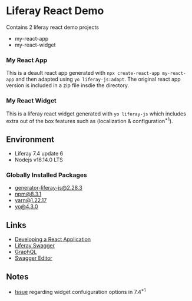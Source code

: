 # Liferay React Demo

Contains 2 liferay react demo projects

- my-react-app
- my-react-widget

### My React App

This is a deault react app generated with `npx create-react-app my-react-app` and then adapted using `yo liferay-js:adapt`. The original react app version is included in a zip file insdie the directory.

### My React Widget

This is a liferay react widget generated with `yo liferay-js` which includes extra out of the box features such as (localization & configuration<sup>*1</sup>).

## Environment

- Liferay 7.4 update 6
- Nodejs v16.14.0 LTS

### Globally Installed Packages

- generator-liferay-js@2.28.3
- npm@8.3.1
- yarn@1.22.17
- yo@4.3.0

## Links

- [Developing a React Application](https://help.liferay.com/hc/en-us/articles/360029028051-Developing-a-React-Application)
- [Liferay Swagger](https://app.swaggerhub.com/organizations/liferayinc)
- [GraphQL](https://help.liferay.com/hc/en-us/articles/360028727012-Get-Started-Discover-the-API)
- [Swagger Editor](https://editor.swagger.io/)

## Notes

- [Issue](https://liferay.dev/ask/questions/development/liferay-7-4-1-ga2-reactjs-portlet-configuration-could-not-persisted) regarding widget confuiguration options in 7.4<sup>*1</sup>